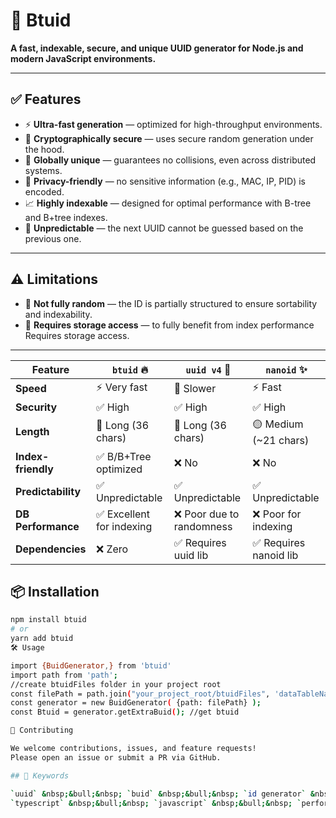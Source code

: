 # 🔐 Btuid

**A fast, indexable, secure, and unique UUID generator for Node.js and modern JavaScript environments.**

---

## ✅ Features

* ⚡️ **Ultra-fast generation** — optimized for high-throughput environments.
* 🔐 **Cryptographically secure** — uses secure random generation under the hood.
* 🧬 **Globally unique** — guarantees no collisions, even across distributed systems.
* 🧼 **Privacy-friendly** — no sensitive information (e.g., MAC, IP, PID) is encoded.
* 📈 **Highly indexable** — designed for optimal performance with B-tree and B+tree indexes.
* 🎯 **Unpredictable** — the next UUID cannot be guessed based on the previous one.

---

## ⚠️ Limitations

* 🎲 **Not fully random** — the ID is partially structured to ensure sortability and indexability.
* 💾 **Requires storage access** — to fully benefit from index performance Requires storage access.

---
| Feature            | `btuid` 🔥            | `uuid v4` 🎲             | `nanoid` ✨             |
| ------------------ | ------------------------- | ------------------------ | ----------------------  |
| **Speed**          | ⚡️ Very fast              | 🐢 Slower                | ⚡️ Fast                 |
| **Security**       | ✅ High                   | ✅ High                  | ✅ High                 |
| **Length**         | 🔴 Long (36 chars)        | 🔴 Long (36 chars)       | 🟡 Medium (\~21 chars)  |
| **Index-friendly** | ✅ B/B+Tree optimized     | ❌ No                    | ❌ No                   |
| **Predictability** | ✅ Unpredictable          | ✅ Unpredictable         | ✅ Unpredictable        |
| **DB Performance** | ✅ Excellent for indexing | ❌ Poor due to randomness| ❌ Poor for indexing    |
| **Dependencies**   | ❌ Zero                   | ✅ Requires uuid lib     | ✅ Requires nanoid lib  |


## 📦 Installation

```bash
npm install btuid
# or
yarn add btuid
🛠 Usage

import {BuidGenerator,} from 'btuid'
import path from 'path';
//create btuidFiles folder in your project root 
const filePath = path.join("your_project_root/btuidFiles", 'dataTableName.json');
const generator = new BuidGenerator( {path: filePath} );
const Btuid = generator.getExtraBuid(); //get btuid

🤝 Contributing

We welcome contributions, issues, and feature requests!
Please open an issue or submit a PR via GitHub.

## 🔖 Keywords

`uuid` &nbsp;&bull;&nbsp; `buid` &nbsp;&bull;&nbsp; `id generator` &nbsp;&bull;&nbsp; `secure id` &nbsp;&bull;&nbsp; `indexable uuid`  
`typescript` &nbsp;&bull;&nbsp; `javascript` &nbsp;&bull;&nbsp; `performance` &nbsp;&bull;&nbsp; `fast uuid` &nbsp;&bull;&nbsp; `crypto uuid`
